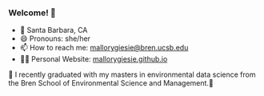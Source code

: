 ### Welcome! 👋
- 📍 Santa Barbara, CA
- 😄 Pronouns: she/her
- 📫 How to reach me: mallorygiesie@bren.ucsb.edu
- 👩‍💻 Personal Website: [mallorygiesie.github.io](https://mallorygiesie.github.io)

🌱 I recently graduated with my masters in environmental data science from the Bren School of Environmental Science and Management.🌱 
